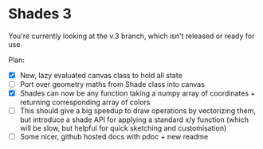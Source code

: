 # Shades 3

You're currently looking at the v.3 branch, which isn't released or ready for use.

Plan:

- [x] New, lazy evaluated canvas class to hold all state
- [ ] Port over geometry maths from Shade class into canvas
- [x] Shades can now be any function taking a numpy array of coordinates + returning corresponding array of colors
- [ ] This should give a big speedup to draw operations by vectorizing them, but introduce a shade API for applying a standard x/y function (which will be slow, but helpful for quick sketching and customisation)
- [ ] Some nicer, github hosted docs with pdoc + new readme
